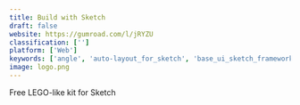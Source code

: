 ```yaml
---
title: Build with Sketch
draft: false 
website: https://gumroad.com/l/jRYZU
classification: ['']
platform: ['Web']
keywords: ['angle', 'auto-layout_for_sketch', 'base_ui_sketch_framework', 'bottts', 'dash_of_color_hd', 'fluid_for_sketch', 'fontself_maker_for_photoshop', 'free_prints', 'git_sketch_plugin', 'impressed_or_horrified', 'paint.net', 'piclab', 'scrimba', 'shared_text_styles', 'sketch_icons', 'sketch_mirror', 'sketch_repo', 'supernova_studio', 'timeline_for_sketch']
image: logo.png
---
```

Free LEGO-like kit for Sketch